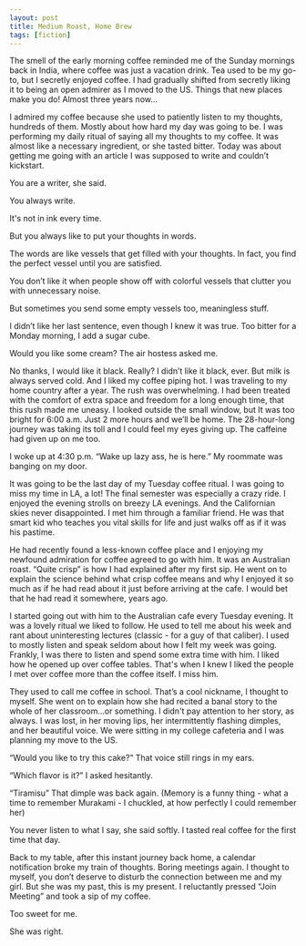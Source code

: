 ```yaml
---
layout: post
title: Medium Roast, Home Brew
tags: [fiction]
---
```


The smell of the early morning coffee reminded me of the Sunday mornings back in India, where coffee was just a vacation drink. Tea used to be my go-to, but I secretly enjoyed coffee. I had gradually shifted from secretly liking it to being an open admirer as I moved to the US. Things that new places make you do! Almost three years now… 

I admired my coffee because she used to patiently listen to my thoughts, hundreds of them. Mostly about how hard my day was going to be. I was performing my daily ritual of saying all my thoughts to my coffee. It was almost like a necessary ingredient, or she tasted bitter. Today was about getting me going with an article I was supposed to write and couldn’t kickstart.

You are a writer, she said. 

You always write.

It's not in ink every time. 

But you always like to put your thoughts in words. 

The words are like vessels that get filled with your thoughts. In fact, you find the perfect vessel until you are satisfied. 

You don’t like it when people show off with colorful vessels that clutter you with unnecessary noise.

But sometimes you send some empty vessels too, meaningless stuff. 

I didn’t like her last sentence, even though I knew it was true. Too bitter for a Monday morning, I add a sugar cube.

Would you like some cream? The air hostess asked me. 

No thanks, I would like it black. Really? I didn’t like it black, ever. But milk is always served cold. And I liked my coffee piping hot. I was traveling to my home country after a year. The rush was overwhelming. I had been treated with the comfort of extra space and freedom for a long enough time, that this rush made me uneasy. I looked outside the small window, but It was too bright for 6:00 a.m. Just 2 more hours and we’ll be home. The 28-hour-long journey was taking its toll and I could feel my eyes giving up. The caffeine had given up on me too.

I woke up at 4:30 p.m. “Wake up lazy ass, he is here.” My roommate was banging on my door.

 It was going to be the last day of my Tuesday coffee ritual. I was going to miss my time in LA, a lot! The final semester was especially a crazy ride. I enjoyed the evening strolls on breezy LA evenings. And the Californian skies never disappointed. I met him through a familiar friend. He was that smart kid who teaches you vital skills for life and just walks off as if it was his pastime. 

He had recently found a less-known coffee place and I enjoying my newfound admiration for coffee agreed to go with him. It was an Australian roast. “Quite crisp” is how I had explained after my first sip. He went on to explain the science behind what crisp coffee means and why I enjoyed it so much as if he had read about it just before arriving at the cafe. I would bet that he had read it somewhere, years ago.

I started going out with him to the Australian cafe every Tuesday evening. It was a lovely ritual we liked to follow. He used to tell me about his week and rant about uninteresting lectures (classic - for a guy of that caliber). I used to mostly listen and speak seldom about how I felt my week was going. Frankly, I was there to listen and spend some extra time with him. I liked how he opened up over coffee tables. That's when I knew I liked the people I met over coffee more than the coffee itself. I miss him.

They used to call me coffee in school. That’s a cool nickname, I thought to myself. She went on to explain how she had recited a banal story to the whole of her classroom…or something. I didn't pay attention to her story, as always. I was lost, in her moving lips, her intermittently flashing dimples, and her beautiful voice. We were sitting in my college cafeteria and I was planning my move to the US.

“Would you like to try this cake?” That voice still rings in my ears.

“Which flavor is it?” I asked hesitantly. 

“Tiramisu” That dimple was back again. (Memory is a funny thing - what a time to remember Murakami - I chuckled, at how perfectly I could remember her)

You never listen to what I say, she said softly. I tasted real coffee for the first time that day.

Back to my table, after this instant journey back home, a calendar notification broke my train of thoughts. Boring meetings again. I thought to myself, you don’t deserve to disturb the connection between me and my girl. But she was my past, this is my present. I reluctantly pressed “Join Meeting” and took a sip of my coffee. 

Too sweet for me.

She was right.